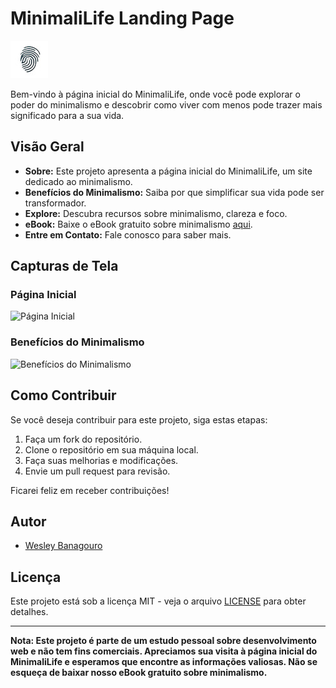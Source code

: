 # MinimaliLife Landing Page

![MinimaliLife Logo](imagens/minimalife-logo-navbar.jpeg)

Bem-vindo à página inicial do MinimaliLife, onde você pode explorar o poder do minimalismo e descobrir como viver com menos pode trazer mais significado para a sua vida.

## Visão Geral

- **Sobre:** Este projeto apresenta a página inicial do MinimaliLife, um site dedicado ao minimalismo.
- **Benefícios do Minimalismo:** Saiba por que simplificar sua vida pode ser transformador.
- **Explore:** Descubra recursos sobre minimalismo, clareza e foco.
- **eBook:** Baixe o eBook gratuito sobre minimalismo [aqui](link-para-o-ebook).
- **Entre em Contato:** Fale conosco para saber mais.

## Capturas de Tela

### Página Inicial
![Página Inicial](img/home.png)

### Benefícios do Minimalismo
![Benefícios do Minimalismo](img/benefits.png)

## Como Contribuir

Se você deseja contribuir para este projeto, siga estas etapas:

1. Faça um fork do repositório.
2. Clone o repositório em sua máquina local.
3. Faça suas melhorias e modificações.
4. Envie um pull request para revisão.

Ficarei feliz em receber contribuições!

## Autor

- [Wesley Banagouro](https://github.com/WesleyBanagouro)

## Licença

Este projeto está sob a licença MIT - veja o arquivo [LICENSE](LICENSE) para obter detalhes.

---

**Nota: Este projeto é parte de um estudo pessoal sobre desenvolvimento web e não tem fins comerciais. Apreciamos sua visita à página inicial do MinimaliLife e esperamos que encontre as informações valiosas. Não se esqueça de baixar nosso eBook gratuito sobre minimalismo.**

